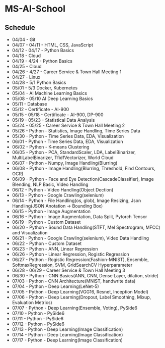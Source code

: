 # MS-AI-School
## Schedule
- 04/04 - Git
- 04/07 - 04/11 - HTML, CSS, JavaScript
- 04/12 - 04/17 - Python Basics
- 04/18 - Cloud
- 04/19 - 4/24 - Python Basics
- 04/25 - Cloud
- 04/26 - 4/27 - Career Service & Town Hall Meeting 1
- 04/27 - Linux
- 04/28 - 5/1 Python Basics
- 05/01 - 5/3 Docker, Kubernetes
- 05/04 - AI Machine Learning Basics
- 05/08 - 05/10 AI Deep Learning Basics
- 05/11 - Database
- 05/12 - Certificate - AI-900
- 05/15 - 05/18 - Certificate - AI-900, DP-900
- 05/19 - 05/23 - Statistical Data Analysis
- 05/24 - 05/25 - Career Service & Town Hall Meeting 2
- 05/26 - Python - Statistics, Image Handling, Time Series Data
- 05/30 - Python - Time Series Data, EDA, Visualization
- 06/01 - Python - Time Series Data, EDA, Visualization
- 06/02 - Python - K-means Clustering
- 06/05 - Python - PCA, StandardScaler, LDA, LabelBinarizer, MultiLabelBinarizer, TfidfVectorizer, World Cloud
- 06/07 - Python - Numpy, Image Handling(Blurring)
- 06/08 - Python - Image Handling(Blurring, Threshold, Find Contours, OCR)
- 06/09 - Python - Face and Eye Detection(CascadeClassifier), Image Blending, NLP Basic, Video Handling
- 06/12 - Python - Video Handling(Object Dection)
- 06/13 - Python - Google Crawling(selenium)
- 06/14 - Python - File Handling(os, glob), Image Resizing, Json Handling(JSON Anotation -> Bounding Box)
- 06/15 - Python - Image Augmentation
- 06/16 - Python - Image Augmentation, Data Split, Pytorch Tensor
- 06/19 - Python - Custom Dataset
- 06/20 - Python - Sound Data Handling(STFT, Mel Spectrogram, MFCC) and Visualization
- 06/21 - Python - Google Crawling(selenium), Video Data Handling
- 06/22 - Python - Custom Dataset
- 06/23 - Python - ANN, Linear Regression
- 06/26 - Python - Linear Regression, Rogistic Regression
- 06/27 - Python - Rogistic Regression(Fashion-MNIST), Ensemble, SoftmaxRegression, SVM, GridSearchCV Hyperparameter
- 06/28 - 06/29 - Career Service & Town Hall Meeting 3
- 06/30 - Python - CNN Basics(ANN, CNN, Dense Layer, dilation, stride)
- 07/03 - Python - CNN Architecture(MNIST, handwrite data)
- 07/04 - Python - Deep Learning(LeNet-5)
- 07/05 - Python - Deep Learning(VGG16, Resnet, Inception Model)
- 07/06 - Python - Deep Learning(Dropout, Label Smoothing, Mixup, Evaluation Metrics)
- 07/07 - Python - Deep Learning(Ensemble, Voting), PySide6
- 07/10 - Python - PySide6
- 07/11 - Python - PySide6
- 07/12 - Python - PySide6
- 07/13 - Python - Deep Learning(Image Classification)
- 07/14 - Python - Deep Learning(Image Classification)
- 07/17 - Python - Deep Learning(Image Classification)